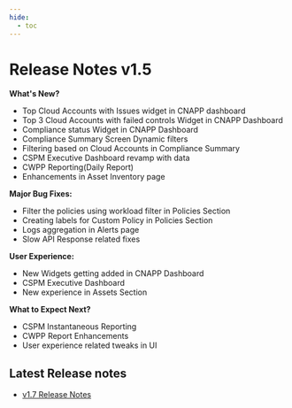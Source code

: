 ```yaml
---
hide:
  - toc
---
```


# **Release Notes v1.5**

**What's New?**

+ Top Cloud Accounts with Issues widget in CNAPP dashboard
+ Top 3 Cloud Accounts with failed controls Widget in CNAPP Dashboard
+ Compliance status Widget in CNAPP Dashboard
+ Compliance Summary Screen Dynamic filters
+ Filtering based on Cloud Accounts in Compliance Summary
+ CSPM Executive Dashboard revamp with data
+ CWPP Reporting(Daily Report)
+ Enhancements in Asset Inventory page

**Major Bug Fixes:**

+ Filter the policies using workload filter in Policies Section
+ Creating labels for Custom Policy in Policies Section
+ Logs aggregation in Alerts page
+ Slow API Response related fixes

**User Experience:**

+ New Widgets getting added in CNAPP Dashboard
+ CSPM Executive Dashboard
+ New experience in Assets Section

**What to Expect Next?**

+ CSPM Instantaneous Reporting
+ CWPP Report Enhancements
+ User experience related tweaks in UI


## **Latest Release notes**
+ [v1.7 Release Notes](./../getting-started/1-7-release.md)
